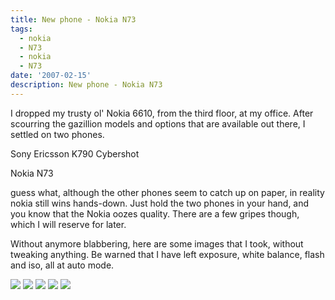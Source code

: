 ```yaml
---
title: New phone - Nokia N73
tags:
  - nokia
  - N73
  - nokia
  - N73
date: '2007-02-15'
description: New phone - Nokia N73
---
```


I dropped my trusty ol' Nokia 6610, from the third floor, at my office. After scourring the gazillion models and options that are available out there, I settled on two phones.

Sony Ericsson K790 Cybershot

Nokia N73

guess what, although the other phones seem to catch up on paper, in reality nokia still wins hands-down. Just hold the two phones in your hand, and you know that the Nokia oozes quality. There are a few gripes though, which I will reserve for later.

Without anymore blabbering, here are some images that I took, without tweaking anything. Be warned that I have left exposure, white balance, flash and iso, all at auto mode.

[![](/images/15022007002_thumb6.jpg)][0] [![](/images/15022007010_thumb1.jpg)][1] [![](/images/15022007015_thumb1.jpg)][2] [![](/images/15022007021_thumb1.jpg)][3] [![](/images/15022007023_thumb1.jpg)][4]



[0]: http://shvelmur.com/images/wpress/NewphoneNokiaN73_13505/150220070028.jpg
[1]: http://shvelmur.com/images/wpress/NewphoneNokiaN73_13505/150220070103.jpg
[2]: http://shvelmur.com/images/wpress/NewphoneNokiaN73_13505/150220070153.jpg
[3]: http://shvelmur.com/images/wpress/NewphoneNokiaN73_13505/150220070213.jpg
[4]: http://shvelmur.com/images/wpress/NewphoneNokiaN73_13505/150220070233.jpg
